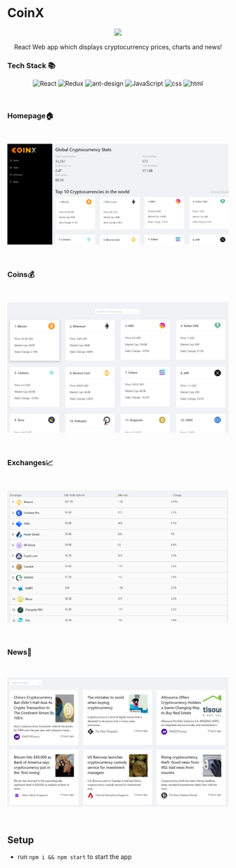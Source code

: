 # CoinX

<p align="center">
    <img src="https://i.ibb.co/pycYvpy/coinx.png" width="350" />
    <br>
 </p>
<p align="center"> 
React Web app which displays cryptocurrency prices, charts and news!
</p>

### Tech Stack 📚
<p align="center">
     <img alt="React" src="https://img.shields.io/badge/-react-black?logo=react&style=for-the-badge">
     <img alt="Redux" src="https://img.shields.io/badge/redux-%23593d88.svg?style=for-the-badge&logo=redux&logoColor=white">
     <img alt="ant-design" src="https://img.shields.io/badge/Ant%20Design-1890FF?style=for-the-badge&logo=antdesign&logoColor=white">
     <img alt="JavaScript" src="https://img.shields.io/badge/-javascript-yellow?logo=javascript&logoColor=white&style=for-the-badge">
     <img alt="css" src="https://img.shields.io/badge/-css3-blue?logo=css3&style=for-the-badge">
     <img alt="html" src="https://img.shields.io/badge/-html5-red?logo=html5&logoColor=white&style=for-the-badge">
</p>

<br>

### Homepage🏠
<br>

![](image/README/1633458671357.png)

<br>

### Coins💰
<br>

![](image/README/1633458700648.png)

<br>


### Exchanges📈
<br>

![](image/README/1633458731915.png)

<br>

### News📰
<br>

![](image/README/1633458752651.png)

<br>

## Setup

- run ```npm i && npm start``` to start the app
